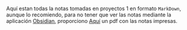 Aquí estan todas la notas tomadas en proyectos 1 en formato `MarkDown`, aunque lo recomiendo, para no tener que ver las notas mediante la aplicación [Obsidian](https://obsidian.md/),
proporciono [Aquí](https://github.com/user-attachments/files/19701194/Cuaderno.pdf) un pdf con las notas impresas.
